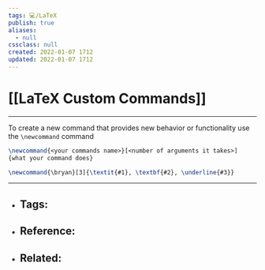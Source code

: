 ```yaml
---
tags: 💻️/LaTeX
publish: true
aliases:
  - null
cssclass: null
created: 2022-01-07 1712
updated: 2022-01-07 1712
---
```


# [[LaTeX Custom Commands]]

---

To create a new command that provides new behavior or functionality use the `\newcommand` command

```latex
\newcommand{<your commands name>}[<number of arguments it takes>]
{what your command does}
```

```latex
\newcommand{\bryan}[3]{\textit{#1}, \textbf{#2}, \underline{#3}}
```

---

- Tags: 
	- 
- Reference:
	- 
- Related:
	- 

